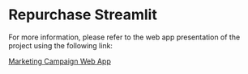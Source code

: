 # Repurchase Streamlit

For more information, please refer to the web app presentation of the project using the following link:

[Marketing Campaign Web App](https://marketing-campaign.streamlit.app/)
